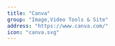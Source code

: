```yaml
---
title: "Canva"
group: "Image,Video Tools & Site"
address: "https://www.canva.com/"
icon: "canva.svg"
---
```

